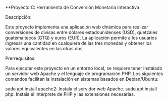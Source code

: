 **Proyecto C: Herramienta de Conversión Monetaria Interactiva

Descripción:

Este proyecto implementa una aplicación web dinámica para realizar conversiones de divisas entre dólares estadounidenses (USD), quetzales guatemaltecos (GTQ) y euros (EUR). La aplicación permite a los usuarios ingresar una cantidad en cualquiera de las tres monedas y obtener los valores equivalentes en las otras dos.

Prerrequisitos:

Para ejecutar este proyecto en un entorno local, se requiere tener instalado un servidor web Apache y el lenguaje de programación PHP. Los siguientes comandos facilitan la instalación en sistemas basados en Debian/Ubuntu:

sudo apt install apache2: Instala el servidor web Apache.
sudo apt install php: Instala el intérprete de PHP y las extensiones necesarias.
